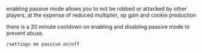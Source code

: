 <script>
  import DocsTemplate from "$lib/components/docs/DocsTemplate.svelte"
  import DocsHeader from '$lib/components/docs/DocsHeader.svelte';
</script>

<DocsTemplate title='passive mode' />

<DocsHeader header='h2' text="what is passive mode" />

enabling passive mode allows you to not be robbed or attacked by other players, at the expense of reduced multiplier, xp gain and cookie production

<DocsHeader header='h2' text="how do i enable it?" />

there is a 20 minute cooldown on enabling and disabling passive mode to prevent abuse.

```
/settings me passive on/off
```
